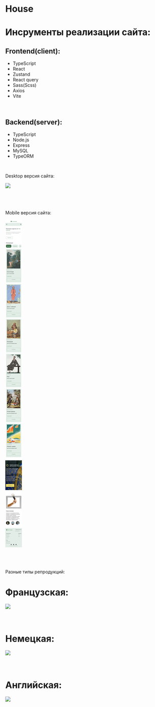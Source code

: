 # House

<h1>Инсрументы реализации сайта:</h1>
<h2>Frontend(client):</h2>
<ul>
<li>TypeScript</li>
<li>React</li>
<li>Zustand</li>
<li>React query</li>
<li>Sass(Scss)</li>
<li>Axios</li>
<li>Vite</li>
</ul><br>

<h2>Backend(server):</h2>
<ul>
<li>TypeScript</li>
<li>Node.js</li>
<li>Express</li>
<li>MySQL</li>
<li>TypeORM</li>
</ul><br>

Desktop версия сайта:

<img src="./desktop.png"><br><br><br><br>

Mobile версия сайта:

<img src="./mobile.png"><br><br><br><br>

Разные типы репродукций:

<h1>Французская:</h1>
<img src="./franch.png"><br><br><br>

<h1>Немецкая:</h1>
<img src="./germany.png"><br><br><br>

<h1>Английская:</h1>
<img src="./england.png"><br><br><br>
